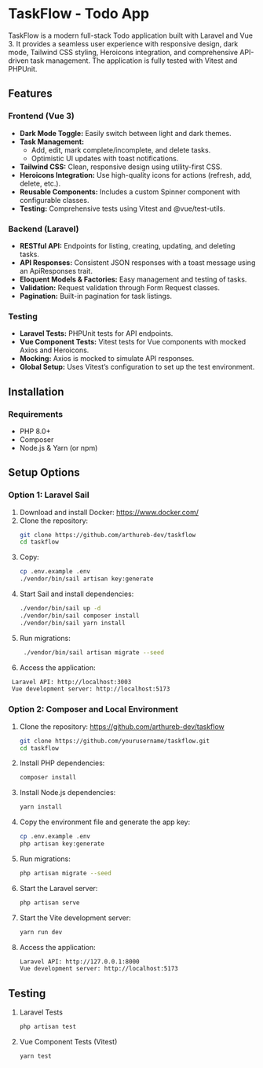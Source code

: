 # TaskFlow - Todo App

TaskFlow is a modern full-stack Todo application built with Laravel and Vue 3. It provides a seamless user experience with responsive design, dark mode, Tailwind CSS styling, Heroicons integration, and comprehensive API-driven task management. The application is fully tested with Vitest and PHPUnit.

## Features

### Frontend (Vue 3)
- **Dark Mode Toggle:** Easily switch between light and dark themes.
- **Task Management:**
    - Add, edit, mark complete/incomplete, and delete tasks.
    - Optimistic UI updates with toast notifications.
- **Tailwind CSS:** Clean, responsive design using utility-first CSS.
- **Heroicons Integration:** Use high-quality icons for actions (refresh, add, delete, etc.).
- **Reusable Components:** Includes a custom Spinner component with configurable classes.
- **Testing:** Comprehensive tests using Vitest and @vue/test-utils.

### Backend (Laravel)
- **RESTful API:** Endpoints for listing, creating, updating, and deleting tasks.
- **API Responses:** Consistent JSON responses with a toast message using an ApiResponses trait.
- **Eloquent Models & Factories:** Easy management and testing of tasks.
- **Validation:** Request validation through Form Request classes.
- **Pagination:** Built-in pagination for task listings.

### Testing
- **Laravel Tests:** PHPUnit tests for API endpoints.
- **Vue Component Tests:** Vitest tests for Vue components with mocked Axios and Heroicons.
- **Mocking:** Axios is mocked to simulate API responses.
- **Global Setup:** Uses Vitest’s configuration to set up the test environment.

## Installation

### Requirements
- PHP 8.0+
- Composer
- Node.js & Yarn (or npm)

## Setup Options

### Option 1: Laravel Sail
1. Download and install Docker: https://www.docker.com/
2. Clone the repository:
   ```sh
   git clone https://github.com/arthureb-dev/taskflow
   cd taskflow
3. Copy:
   ```sh 
   cp .env.example .env
   ./vendor/bin/sail artisan key:generate
4. Start Sail and install dependencies:
   ```sh
   ./vendor/bin/sail up -d
   ./vendor/bin/sail composer install
   ./vendor/bin/sail yarn install
5. Run migrations:
   ```sh
    ./vendor/bin/sail artisan migrate --seed
6. Access the application:
  ```sh
   Laravel API: http://localhost:3003
   Vue development server: http://localhost:5173
   ```

### Option 2: Composer and Local Environment
1. Clone the repository: https://github.com/arthureb-dev/taskflow
   ```sh
   git clone https://github.com/yourusername/taskflow.git
   cd taskflow
2. Install PHP dependencies:
   ```sh
   composer install
3. Install Node.js dependencies:
   ```sh
   yarn install
4. Copy the environment file and generate the app key:
   ```sh
   cp .env.example .env
   php artisan key:generate
5. Run migrations:
   ```sh
   php artisan migrate --seed
6. Start the Laravel server:
   ```sh
   php artisan serve
7. Start the Vite development server:
   ```sh
   yarn run dev
8. Access the application:
   ```sh
   Laravel API: http://127.0.0.1:8000
   Vue development server: http://localhost:5173

## Testing
1. Laravel Tests
   ```sh
   php artisan test
2. Vue Component Tests (Vitest)
   ```sh
   yarn test
